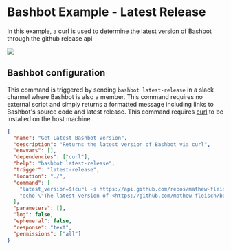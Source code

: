 # Bashbot Example - Latest Release

In this example, a curl is used to determine the latest version of Bashbot through the github release api

<img src="https://i.imgur.com/w3wouOR.gif">

## Bashbot configuration

This command is triggered by sending `bashbot latest-release` in a slack channel where Bashbot is also a member. This command requires no external script and simply returns a formatted message including links to Bashbot's source code and latest release. This command requires [curl](https://curl.se/) to be installed on the host machine.

```json
{
  "name": "Get Latest Bashbot Version",
  "description": "Returns the latest version of Bashbot via curl",
  "envvars": [],
  "dependencies": ["curl"],
  "help": "bashbot latest-release",
  "trigger": "latest-release",
  "location": "./",
  "command": [
    "latest_version=$(curl -s https://api.github.com/repos/mathew-fleisch/bashbot/releases/latest | grep tag_name | cut -d '\"' -f 4)",
    "echo \"The latest version of <https://github.com/mathew-fleisch/bashbot|Bashbot>: <https://github.com/mathew-fleisch/bashbot/releases/tag/$latest_version|$latest_version>\""
  ],
  "parameters": [],
  "log": false,
  "ephemeral": false,
  "response": "text",
  "permissions": ["all"]
}
```
